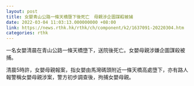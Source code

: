 ```yaml
---
layout: post
title: 女嬰青山公路一條天橋墮下後死亡　母親涉企圖謀殺被捕
date: 2022-03-04 11:03:13.000000000 +08:00
link: https://news.rthk.hk/rthk/ch/component/k2/1637091-20220304.htm
categories: rthk
---
```


一名女嬰清晨在青山公路一條天橋墮下，送院後死亡。女嬰母親涉嫌企圖謀殺被捕。

清晨5時許，女嬰母親報案，指女嬰由馬灣碼頭附近一條天橋高處墮下，亦有路人報警稱女嬰母親涉案，警方初步調查後，拘捕女嬰母親。
